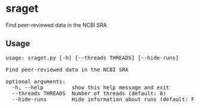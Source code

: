 sraget
======

Find peer-reviewed data in the NCBI SRA

Usage
-----

<pre>
usage: sraget.py [-h] [--threads THREADS] [--hide-runs]

Find peer-reviewed data in the NCBI SRA

optional arguments:
  -h, --help         show this help message and exit
  --threads THREADS  Number of threads (default: 8)
  --hide-runs        Hide information about runs (default: False)
</pre>

